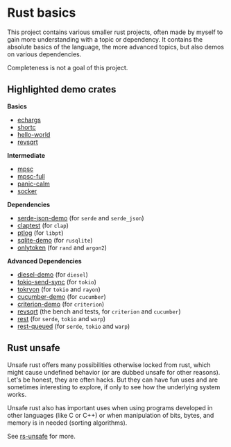 # Rust basics

This project contains various smaller rust projects, often made by myself to
gain more understanding with a topic or dependency. It contains the absolute
basics of the language, the more advanced topics, but also demos on various
dependencies.

Completeness is not a goal of this project.

## Highlighted demo crates

**Basics**
* [echargs](./members/echargs/)
* [shortc](./members/shortc/)
* [hello-world](./members/hello-world/)
* [revsqrt](./members/revsqrt/)

**Intermediate**
* [mpsc](./members/mpsc/)
* [mpsc-full](./members/mpsc-full/)
* [panic-calm](./members/panic-calm/)
* [socker](./members/socker/)

**Dependencies**
* [serde-json-demo](./members/serde-json-demo/) (for `serde` and `serde_json`)
* [claptest](./members/claptest/) (for `clap`)
* [ptlog](./members/ptlog/) (for `libpt`)
* [sqlite-demo](./members/sqlite-demo/) (for `rusqlite`)
* [onlytoken](./members/onlytoken/) (for `rand` and `argon2`)

**Advanced Dependencies**
* [diesel-demo](./members/diesel-demo/) (for `diesel`)
* [tokio-send-sync](./members/tokio-send-sync/) (for `tokio`)
* [tokryon](./members/tokryon/) (for `tokio` and `rayon`)
* [cucumber-demo](./members/cucumber-demo/) (for `cucumber`)
* [criterion-demo](./members/criterion-demo/) (for `criterion`)
* [revsqrt](./members/revsqrt/) (the bench and tests, for `criterion` and `cucumber`)
* [rest](./members/rest/) (for `serde`, `tokio` and `warp`)
* [rest-queued](./members/rest-queued/) (for `serde`, `tokio` and `warp`)

## Rust unsafe

Unsafe rust offers many possibilities otherwise locked from rust, which might
cause undefined behavior (or are dubbed unsafe for other reasons). Let's be
honest, they are often hacks. But they can have fun uses and are sometimes
interesting to explore, if only to see how the underlying system works.

Unsafe rust also has important uses when using programs developed in other
languages (like C or C++) or when manipulation of bits, bytes, and memory is
in needed (sorting algorithms).

See [rs-unsafe](rs-unsafe) for more.
